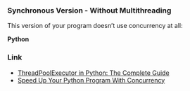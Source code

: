 
### Synchronous Version - Without Multithreading

This version of your program doesn’t use concurrency at all:

**Python**


### **Link**

* [ThreadPoolExecutor in Python: The Complete Guide](https://superfastpython.com/threadpoolexecutor-in-python/)
* [Speed Up Your Python Program With Concurrency](https://realpython.com/python-concurrency/?utm_source=notification_summary&utm_medium=email&utm_campaign=2024-11-26)
